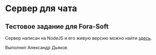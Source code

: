 # Сервер для чата

## Тестовое задание для Fora-Soft

Сервер написан на NodeJS и его живую версию можно найти [здесь](https://my-video-chat-app-server.herokuapp.com/ 'Перенаправляет на клиентское приложение').

Выполнил Александр Дьяков
